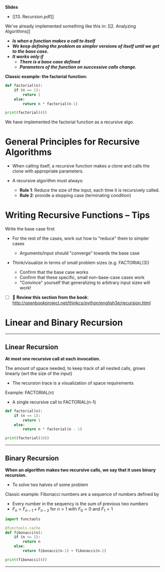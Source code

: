 **Slides**
- [[13. Recursion.pdf]]

We've already implemented something like this in: [[2. Analyzing Algorithms]]

- ***Is when a function makes a call to itself***
- ***We keep defining the problem as simpler versions of itself until we get to the base case.***
- ***It works only if***
	- ***There is a base case defined***
	- ***Parameters of the function on successive calls change.***

**Classic example: the factorial function:**

```python
def factorial(n):
	if (n == 1):
		return 1
	else:
		return n * factorial(n-1)

print(factorial(4))
```

We have implemented the factorial function as a recursive algo.

# General Principles for Recursive Algorithms

- When calling itself, a recursive function makes a clone and calls the clone with appropriate parameters.

- A recursive algorithm must always:
	-  **Rule 1**: Reduce the size of the input, each time it is recursively called.
	-  **Rule 2**: provide a stopping case (terminating condition)

# Writing Recursive Functions – Tips

Write the base case first 
- For the rest of the cases, work out how to "reduce" them to simpler cases
	- Arguments/input should "converge" towards the base case 

- Think/visualize in terms of small problem sizes (e.g. FACTORIAL(3))
	- Confirm that the base case works
	- Confirm that these specific, small non-base-case cases work
	- "Convince" yourself that generalizing to arbitrary input sizes will work!

- [ ] 🔽 **Review this section from the book**: <http://openbookproject.net/thinkcs/python/english3e/recursion.html>

# Linear and Binary Recursion

---
## Linear Recursion
**At most one recursive call at each invocation.**

The amount of space needed, to keep track of all nested calls, grows linearly (wrt the size of the input) 
- The recursion trace is a visualization of space requirements 

Example: FACTORIAL(n) 
- A single recursive call to FACTORIAL(n-1)

```python
def factorial(n):
	if (n == 1):
		return 1
	else:
		return n * factorial(n - 1)

print(factorial(10))
```

---
## Binary Recursion
**When an algorithm makes two recursive calls, we say that it uses binary recursion.**
- To solve two halves of some problem

Classic example: Fibonacci numbers are a sequence of numbers defined by 
- Every number in the sequency is the sum of previous two numbers 
- $F_n = F_{n-1} + F_{n-2}$ for $n > 1$ with $F_0 = 0$ and $F_1 = 1$

```python
import functools

@functools.cache
def fibonacci(n):
	if (n <= 1):
		return n
	else: 
		return fibonacci(n-1) + fibonacci(n-2)

print(fibonacci(4))
```

---
